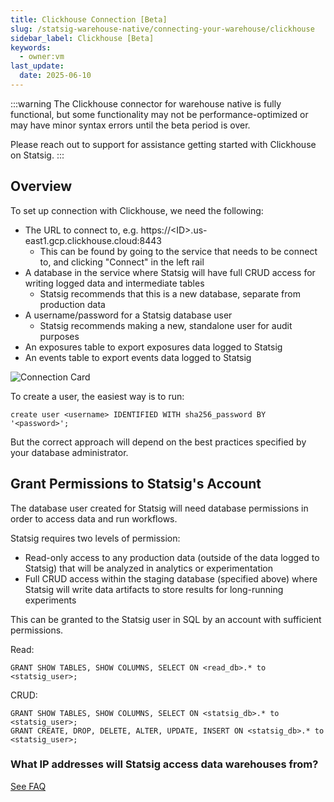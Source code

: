 ```yaml
---
title: Clickhouse Connection [Beta]
slug: /statsig-warehouse-native/connecting-your-warehouse/clickhouse
sidebar_label: Clickhouse [Beta]
keywords:
  - owner:vm
last_update:
  date: 2025-06-10
---
```


:::warning
The Clickhouse connector for warehouse native is fully functional, but some functionality may not be performance-optimized or may have minor syntax errors until the beta period is over.

Please reach out to support for assistance getting started with Clickhouse on Statsig.
:::

## Overview

To set up connection with Clickhouse, we need the following:

- The URL to connect to, e.g. https://\<ID\>.us-east1.gcp.clickhouse.cloud:8443
  - This can be found by going to the service that needs to be connect to, and clicking "Connect" in the left rail
- A database in the service where Statsig will have full CRUD access for writing logged data and intermediate tables
  - Statsig recommends that this is a new database, separate from production data
- A username/password for a Statsig database user
  - Statsig recommends making a new, standalone user for audit purposes
- An exposures table to export exposures data logged to Statsig
- An events table to export events data logged to Statsig

![Connection Card](/img/chconnectioncard.png)

To create a user, the easiest way is to run:

```
create user <username> IDENTIFIED WITH sha256_password BY '<password>';
```

But the correct approach will depend on the best practices specified by your database administrator.

## Grant Permissions to Statsig's Account

The database user created for Statsig will need database permissions in order to access data and run workflows.

Statsig requires two levels of permission:

- Read-only access to any production data (outside of the data logged to Statsig) that will be analyzed in analytics or experimentation
- Full CRUD access within the staging database (specified above) where Statsig will write data artifacts to store results for long-running experiments

This can be granted to the Statsig user in SQL by an account with sufficient permissions.

Read:

```
GRANT SHOW TABLES, SHOW COLUMNS, SELECT ON <read_db>.* to <statsig_user>;
```

CRUD:

```
GRANT SHOW TABLES, SHOW COLUMNS, SELECT ON <statsig_db>.* to <statsig_user>;
GRANT CREATE, DROP, DELETE, ALTER, UPDATE, INSERT ON <statsig_db>.* to <statsig_user>;
```

### What IP addresses will Statsig access data warehouses from?

[See FAQ](/data-warehouse-ingestion/faq#what-ip-addresses-will-statsig-access-data-warehouses-from)
